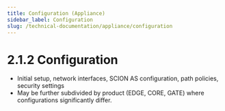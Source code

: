 ```yaml
---
title: Configuration (Appliance)
sidebar_label: Configuration
slug: /technical-documentation/appliance/configuration
---
```

# 2.1.2 Configuration
- Initial setup, network interfaces, SCION AS configuration, path policies, security settings
- May be further subdivided by product (EDGE, CORE, GATE) where configurations significantly differ.
